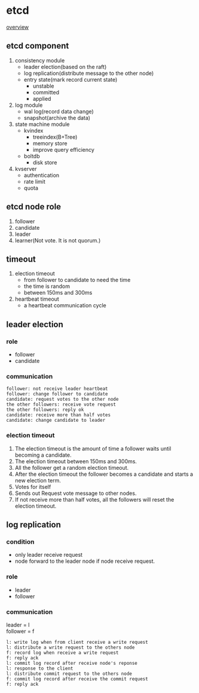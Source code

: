 # etcd
[overview](https://www.processon.com/view/link/61f60023f346fb4e338a05e7)
## etcd component
1. consistency module
    - leader election(based on the raft)
    - log replication(distribute message to the other node)
    - entry state(mark record current state)
        - unstable
        - committed
        - applied
2. log module
    - wal log(record data change)
    - snapshot(archive the data)
3. state machine module
    - kvindex
      - treeindex(B+Tree)
      - memory store
      - improve query efficiency
    - boltdb
      - disk store
4. kvserver
    - authentication
    - rate limit
    - quota
## etcd node role
1. follower
2. candidate
3. leader
4. learner(Not vote. It is not quorum.)

## timeout
1. election timeout
   - from follower to candidate to need the time
   - the time is random
   - between 150ms and 300ms
2. heartbeat timeout
   - a heartbeat communication cycle

## leader election
### role
- follower
- candidate

### communication
```
follower: not receive leader heartbeat
follower: change follower to candidate
candidate: request votes to the other node
the other followers: receive vote request
the other followers: reply ok
candidate: receive more than half votes
candidate: change candidate to leader
```

### election timeout
1. The election timeout is the amount of time a follower waits until becoming a candidate.
2. The election timeout between 150ms and 300ms.
3. All the follower get a random election timeout.
4. After the election timeout the follower becomes a candidate and starts a new election term.
5. Votes for itself
6. Sends out Request vote message to other nodes.
7. If not receive more than half votes, all the followers will reset the election timeout.

## log replication
### condition
- only leader receive request
- node forward to the leader node if node receive request.

### role
- leader
- follower

### communication
leader = l\
follower = f
```
l: write log when from client receive a write request
l: distribute a write request to the others node
f: record log when receive a write request
f: reply ack
l: commit log record after receive node's reponse
l: response to the client
l: distribute commit request to the others node
f: commit log record after receive the commit request
f: reply ack
```